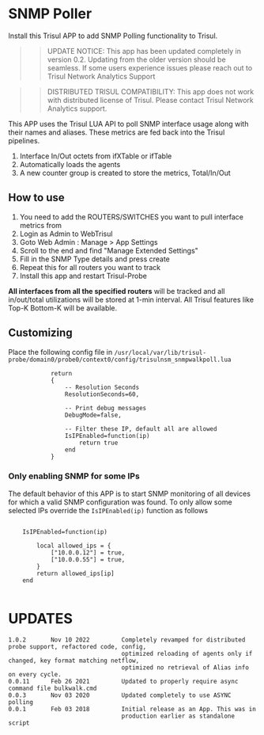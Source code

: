 # SNMP Poller

Install this Trisul APP to add SNMP Polling functionality to Trisul.

>> UPDATE NOTICE: This app has been updated completely in version 0.2. Updating from the older version
>> should be seamless. If some users experience issues please reach out to Trisul Network Analytics Support

>> DISTRIBUTED TRISUL COMPATIBILITY: This app does not work with distributed license of Trisul. 
>> Please contact Trisul Network Analytics support. 

This APP uses the Trisul LUA API to poll SNMP interface usage along with their names and aliases. These metrics are fed back into the Trisul pipelines.

1. Interface In/Out octets  from ifXTable or ifTable
2. Automatically loads the agents 
3. A new counter group is created to store the metrics, Total/In/Out 


## How to use 

1. You need to add the ROUTERS/SWITCHES you want to pull interface metrics from
2. Login as Admin to WebTrisul
3. Goto Web Admin : Manage > App Settings 
4. Scroll to the end and find "Manage Extended Settings"
5. Fill in the SNMP Type details and press create
6. Repeat this for all routers you want to track
7. Install this app and restart Trisul-Probe

**All interfaces from all the specified routers** will be tracked and all in/out/total utilizations will be stored at 1-min interval. All Trisul features like Top-K Bottom-K will be available. 


## Customizing

Place the following config file in `/usr/local/var/lib/trisul-probe/domain0/probe0/context0/config/trisulnsm_snmpwalkpoll.lua` 


```
			return 
			{
                -- Resolution Seconds 
                ResolutionSeconds=60,
    
                -- Print debug messages 
                DebugMode=false,

                -- Filter these IP, default all are allowed 
                IsIPEnabled=function(ip)
                    return true
                end 
            }
```

### Only enabling SNMP for some IPs

The default behavior of this APP is to start SNMP monitoring of all devices for which a valid SNMP configuration was found.
To only allow some selected IPs override the `IsIPEnabled(ip)` function as follows

```

	IsIPEnabled=function(ip)
		
		local allowed_ips = {
			["10.0.0.12"] = true,
			["10.0.0.55"] = true,
		}
		return allowed_ips[ip]
	end 


```




UPDATES
=======

````
1.0.2		Nov 10 2022 		Completely revamped for distributed probe support, refactored code, config, 
                                optimized reloading of agents only if changed, key format matching netflow,
								optimized no retrieval of Alias info on every cycle.
0.0.11		Feb 26 2021			Updated to properly require async command file bulkwalk.cmd 
0.0.3		Nov 03 2020			Updated completely to use ASYNC polling 
0.0.1		Feb 03 2018			Initial release as an App. This was in 
                                production earlier as standalone script 
````


